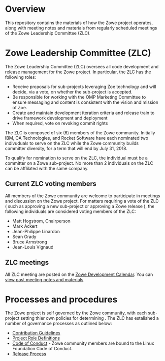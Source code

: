 # Overview

This repository contains the materials of how the Zowe project operates, along with meeting notes and materials from regularly scheduled meetings of the Zowe Leadership Committee (ZLC).

# Zowe Leadership Committee (ZLC)

The Zowe Leadership Committee (ZLC) oversees all code development and release management for the Zowe project. In particular, the ZLC has the following roles:

* Receive proposals for sub-projects leveraging Zoe technology and will decide, via a vote, on whether the sub-project is accepted.
*	Be responsible for working with the OMP Marketing Committee to ensure messaging and content is consistent with the vision and mission of Zoe.
*	Create and maintain development iteration criteria and release train to drive framework development and deployment
*	When required, vote on revoking commit rights

The ZLC is composed of six (6) members of the Zowe community. Initially IBM, CA Technologies, and Rocket Software have each nominated two indivuduals to serve on the ZLC while the Zowe community builds committer diversity, for a term that will end by July 31, 2018.

To qualify for nomination to serve on the ZLC, the individual must be a committer on a Zowe sub-project. No more than 2 individuals on the ZLC can be afflilated with the same company.

## Current ZLC voting members

All members of the Zowe community are welcome to participate in meetings and discussion on the Zowe project. For matters requiring a vote of the ZLC ( such as approving a new sub-project or approving a Zowe release ), the following individuals are considered voting members of the ZLC:

- Matt Hogstrom, Chairperson
- Mark Ackert
- Jean-Philippe Linardon
- Sean Grady
- Bruce Armstrong
- Jean-Louis Vignaud

## ZLC meetings

All ZLC meeting are posted on the [Zowe Development Calendar](https://lists.openmainframeproject.org/g/zowe-dev/calendar). You can [view past meeting notes and materials](meetings).

# Processes and procedures

The Zowe project is self governed by the Zowe community, with each sub-project setting thier own policies for determining . The ZLC has estalished a number of governance processes as outlined below:

- [Contribution Guidelines](https://zowe.org/contribute/)
- [Project Role Definitions](process/roles.md)
- [Code of Conduct](https://www.linuxfoundation.org/code-of-conduct/) - Zowe community members are bound to the Linux Foundation Code of Conduct.
- [Release Process](process/release.md)
